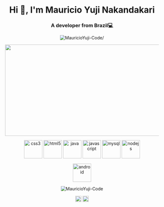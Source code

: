 <h1 align="center">Hi 👋, I'm Mauricio Yuji Nakandakari</h1>
<h3 align="center">A developer‍ from Brazil💻</h3>
<p align="center"> <img src=https://komarev.com/ghpvc/?username=MauricioYuji-Code alt=MauricioYuji-Code/> </p>

<p align="center"><img align="center" src="https://media.giphy.com/media/l2YWzlAxoXQcwfeKs/giphy.gif" width="550" height="300"/></p>

<p align="center"><img src=https://konpa.github.io/devicon/devicon.git/icons/css3/css3-original-wordmark.svg alt=css3 width="60" height="60"/> 
<img src=https://konpa.github.io/devicon/devicon.git/icons/html5/html5-original-wordmark.svg alt=html5 width="60" height="60"/> 
<img src=https://konpa.github.io/devicon/devicon.git/icons/java/java-original-wordmark.svg alt=java width="60" height="60"/> 
<img src=https://konpa.github.io/devicon/devicon.git/icons/javascript/javascript-original.svg alt=javascript width="60" height="60"/> 
<img src=https://konpa.github.io/devicon/devicon.git/icons/mysql/mysql-original-wordmark.svg alt=mysql width="60" height="60"/> 
<img src=https://konpa.github.io/devicon/devicon.git/icons/nodejs/nodejs-original-wordmark.svg alt=nodejs width="60" height="60"/></p><p align="center">
<img src=https://konpa.github.io/devicon/devicon.git/icons/android/android-original-wordmark.svg alt=android width="60" height="60"/></p><p align="center">
<img src=https://github-readme-stats.vercel.app/api?username=MauricioYuji-Code&show_icons=true alt=MauricioYuji-Code /> </p>

<p align="center">
<a href=https://linkedin.com/in/mauricio-yuji-nakandakari-308101160/ target="blank"><img align="center" src=https://cdn.jsdelivr.net/npm/simple-icons@3.0.1/icons/linkedin.svg alt="Mauricio Yuji Nakandakari" height="20" width="20" /></a>
<a href=https://instagram.com/yuuji69 target="blank"><img align="center" src=https://cdn.jsdelivr.net/npm/simple-icons@3.0.1/icons/instagram.svg alt="yuuji69" height="20" width="20" /></a>
</p>
